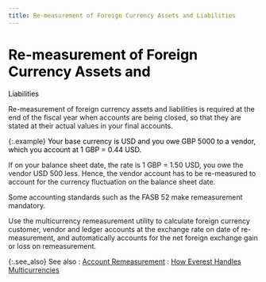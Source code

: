 ```yaml
---
title: Re-measurement of Foreign Currency Assets and Liabilities
---
```


# <font color="#000000" class="hcp1">Re-measurement of Foreign Currency Assets and 
 Liabilities</font>


Re-measurement of foreign currency assets and liabilities is required  at the end of the fiscal year when accounts are being closed, so that  they are stated at their actual values in your final accounts.


{:.example}
<font color="#000000" class="hcp1">Your base currency is USD and you owe GBP 5000 to 
 a vendor, which you account at 1 GBP = 0.44 USD. </font>


If on your balance sheet date, the rate is 1 GBP = 1.50 USD, you owe  the vendor USD 500 less. Hence, the vendor account has to be re-measured  to account for the currency fluctuation on the balance sheet date.


Some accounting standards such as the FASB  52 make remeasurement mandatory.


Use the multicurrency remeasurement utility to calculate foreign currency  customer, vendor and ledger accounts at the exchange rate on date of re-measurement,  and automatically accounts for the net foreign exchange gain or loss on  remeasurement.


{:.see_also}
See also
: [Account  Remeasurement]({{site.acc_chm}}/account-remeasurement/account_remeasurement_accounting.html)
: [How  Everest Handles Multicurrencies]({{site.sc_baseurl}}/options/multicurrency/how_everest_handles_multi_currencies.html)
